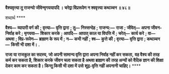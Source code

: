 **वैश्यवृत्त्या तु राजन्यो जीवेन्मृगययापदि ।** **चरेद्वा विप्ररूपेण न श्ववृत्त्या कथञ्चन ॥ ४८॥** 

शब्दार्थ **** 

**वैश्य—** **व्यापारी वर्ग की** **; वृत्त्या—** **वृत्ति द्वारा** **; तु—** **निस्सन्देह** **; राजन्य:—** **राजा** **; जीवेत्—** **अपना जीवन-निर्वाह करे** **; मृगयया—** **शिकार करके** **; आपदि—** **आपात् काल या विपत्ति में** **; चरेत्—** **कार्य करे** **; वा—** **अथवा** **; विप्र-रूपेण—** **ब्राह्मण के रूप में** **; न—** **कभी नहीं** **; श्व—** **कुत्ते की** **; वृत्त्या—** **वृत्ति द्वारा** **; कथञ्चन—** **किसी भी दशा में।** **.** 

**राजा या राजकुल का सदस्य, जो अपनी सामान्य वृत्ति द्वारा अपना निर्वाह नहीं कर सकता,** **वह वैश्य की तरह कर्म कर सकता है, शिकार करके जीवन चला सकता है अथवा ब्राह्मण की** **तरह अन्यों को वैदिक ज्ञान की शिक्षा देकर काम कर सकता है। किन्तु किसी भी दशा में उसे** **शूद्र-वृत्ति नहीं अपनानी चाहिए।** **** 